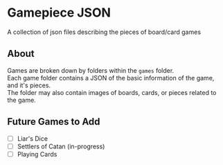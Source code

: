# Gamepiece JSON
A collection of json files describing the pieces of board/card games
## About
Games are broken down by folders within the `games` folder.  
Each game folder contains a JSON of the basic information of the game, and it's pieces.  
The folder may also contain images of boards, cards, or pieces related to the game.  

## Future Games to Add
 - [ ] Liar's Dice
 - [ ] Settlers of Catan (in-progress)
 - [ ] Playing Cards
